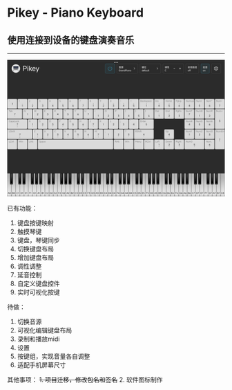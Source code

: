 # Pikey - Piano Keyboard
## 使用连接到设备的键盘演奏音乐
-------------

![image](https://github.com/GolThr/Pikey/blob/main/assets/image.jpg)

已有功能：
1. 键盘按键映射
2. 触摸琴键
3. 键盘，琴键同步
4. 切换键盘布局
5. 增加键盘布局
6. 调性调整
7. 延音控制
8. 自定义键盘控件
9. 实时可视化按键

待做：
1. 切换音源
2. 可视化编辑键盘布局
3. 录制和播放midi
4. 设置
5. 按键组，实现音量各自调整
6. 适配手机屏幕尺寸

其他事项：
~~1. 项目迁移，修改包名和签名~~
2. 软件图标制作
